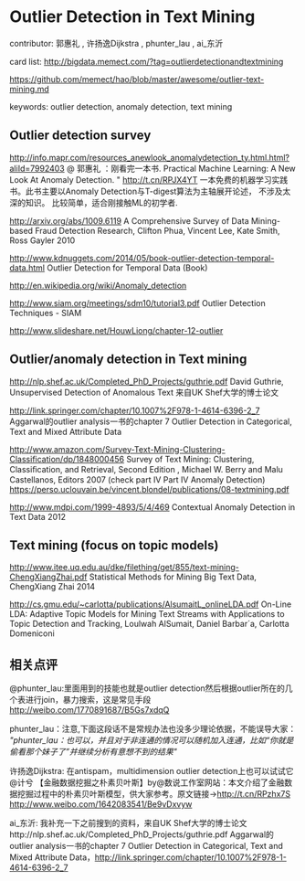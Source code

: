 # Outlier Detection in Text Mining

contributor: 郭惠礼 , 许扬逸Dijkstra , phunter_lau , ai_东沂 

card list: http://bigdata.memect.com/?tag=outlierdetectionandtextmining

https://github.com/memect/hao/blob/master/awesome/outlier-text-mining.md

keywords:
  outlier detection,
  anomaly detection,
  text mining

## Outlier detection survey 
http://info.mapr.com/resources_anewlook_anomalydetection_ty.html.html?aliId=7992403 
@ 郭惠礼 ：刚看完一本书. Practical Machine Learning: A New Look At Anomaly Detection. " http://t.cn/RPJX4YT 一本免费的机器学习实践书。此书主要以Anomaly Detection与T-digest算法为主轴展开论述， 不涉及太深的知识。 比较简单，适合刚接触ML的初学者. 

http://arxiv.org/abs/1009.6119 A Comprehensive Survey of Data Mining-based Fraud Detection Research, Clifton Phua, Vincent Lee, Kate Smith, Ross Gayler 2010

http://www.kdnuggets.com/2014/05/book-outlier-detection-temporal-data.html Outlier Detection for Temporal Data (Book)

http://en.wikipedia.org/wiki/Anomaly_detection

http://www.siam.org/meetings/sdm10/tutorial3.pdf Outlier Detection Techniques - SIAM

http://www.slideshare.net/HouwLiong/chapter-12-outlier


## Outlier/anomaly detection in Text mining

http://nlp.shef.ac.uk/Completed_PhD_Projects/guthrie.pdf David Guthrie, Unsupervised Detection of Anomalous Text
来自UK Shef大学的博士论文

http://link.springer.com/chapter/10.1007%2F978-1-4614-6396-2_7 Aggarwal的outlier analysis一书的chapter 7 Outlier Detection in Categorical, Text and Mixed Attribute Data


http://www.amazon.com/Survey-Text-Mining-Clustering-Classification/dp/1848000456  Survey of Text Mining: Clustering, Classiﬁcation, and Retrieval, Second Edition , Michael W. Berry and Malu Castellanos, Editors 2007 (check part IV Part IV Anomaly Detection) https://perso.uclouvain.be/vincent.blondel/publications/08-textmining.pdf

http://www.mdpi.com/1999-4893/5/4/469 Contextual Anomaly Detection in Text Data 2012


## Text mining (focus on topic models)
http://www.itee.uq.edu.au/dke/filething/get/855/text-mining-ChengXiangZhai.pdf  Statistical Methods for Mining Big Text Data, ChengXiang Zhai 2014

http://cs.gmu.edu/~carlotta/publications/AlsumaitL_onlineLDA.pdf On-Line LDA: Adaptive Topic Models for Mining Text Streams with Applications to Topic Detection and Tracking, Loulwah AlSumait, Daniel Barbar´a, Carlotta Domeniconi


## 相关点评


@phunter_lau:里面用到的技能也就是outlier detection然后根据outlier所在的几个表进行join，暴力搜索，这是常见手段
http://weibo.com/1770891687/B5Gs7xdqQ

phunter_lau：注意,下面这段话不是常规办法也没多少理论依据，不能误导大家：
 <i>"phunter_lau：也可以，并且对于非连通的情况可以随机加入连通，比如“你就是偷看那个妹子了”并继续分析有意想不到的结果"</i >



许扬逸Dijkstra:  在antispam，multidimension outlier detection上也可以试试它
@计兮 【金融数据挖掘之朴素贝叶斯】by@数说工作室网站：本文介绍了金融数据挖掘过程中的朴素贝叶斯模型，供大家参考。原文链接→http://t.cn/RPzhx7S
http://www.weibo.com/1642083541/Be9vDxvyw


ai_东沂: 我补充一下之前搜到的资料，来自UK Shef大学的博士论文http://nlp.shef.ac.uk/Completed_PhD_Projects/guthrie.pdf
Aggarwal的outlier analysis一书的chapter 7 Outlier Detection in Categorical, Text and Mixed Attribute Data，http://link.springer.com/chapter/10.1007%2F978-1-4614-6396-2_7
